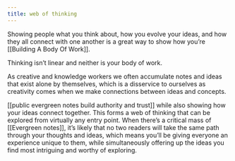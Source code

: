 ```yaml
---
title: web of thinking
---
```

Showing people what you think about, how you evolve your ideas, and how they all connect with one another is a great way to show how you’re [[Building A Body Of Work]].

Thinking isn’t linear and neither is your body of work.

As creative and knowledge workers we often accumulate notes and ideas that exist alone by themselves, which is a disservice to ourselves as creativity comes when we make connections between ideas and concepts.

[[public evergreen notes build authority and trust]] while also showing how your ideas connect together. This forms a web of thinking that can be explored from virtually any entry point. When there’s a critical mass of [[Evergreen notes]], it’s likely that no two readers will take the same path through your thoughts and ideas, which means you’ll be giving everyone an experience unique to them, while simultaneously offering up the ideas you find most intriguing and worthy of exploring.
